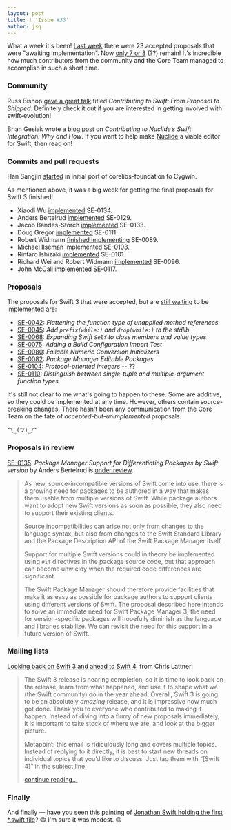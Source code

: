 ```yaml
---
layout: post
title: ! 'Issue #33'
author: jsq
---
```


What a week it's been! [Last week](/issue-32/) there were 23 accepted proposals that were "awaiting implementation". Now [only 7 or 8](http://apple.github.io/swift-evolution/) (??) remain! It's incredible how much contributors from the community and the Core Team managed to accomplish in such a short time.

<!--excerpt-->

### Community

Russ Bishop [gave a great talk](https://realm.io/news/slug-russ-bishop-contributing-open-source-swift-proposal/) titled *Contributing to Swift: From Proposal to Shipped*. Definitely check it out if you are interested in getting involved with swift-evolution!

Brian Gesiak wrote a [blog post](http://modocache.io/contributing-to-nuclide-swift) on *Contributing to Nuclide’s Swift Integration: Why and How*. If you want to help make [Nuclide](https://nuclide.io) a viable editor for Swift, then read on!

### Commits and pull requests

Han Sangjin [started](https://github.com/apple/swift-corelibs-foundation/pull/381) in initial port of corelibs-foundation to Cygwin.

As mentioned above, it was a big week for getting the final proposals for Swift 3 finished!

- Xiaodi Wu [implemented](https://github.com/apple/swift/pull/3816) SE-0134.
- Anders Bertelrud [implemented](https://github.com/apple/swift-package-manager/pull/566) SE-0129.
- Jacob Bandes-Storch [implemented](https://github.com/apple/swift/pull/3809) SE-0133.
- Doug Gregor [implemented](https://github.com/apple/swift/pull/3837) SE-0111.
- Robert Widmann [finished implementing](https://github.com/apple/swift/pull/3761) SE-0089.
- Michael Ilseman [implemented](https://github.com/apple/swift/pull/3853) SE-0103.
- Rintaro Ishizaki [implemented](https://github.com/apple/swift/pull/3854) SE-0101.
- Richard Wei and Robert Widmann [implemented](https://github.com/apple/swift/pull/3878) SE-0096.
- John McCall [implemented](https://github.com/apple/swift/pull/3882) SE-0117.

### Proposals

The proposals for Swift 3 that were accepted, but are [still waiting](http://apple.github.io/swift-evolution/) to be implemented are:

- [SE-0042](https://github.com/apple/swift-evolution/blob/master/proposals/0042-flatten-method-types.md): *Flattening the function type of unapplied method references*
- [SE-0045](https://github.com/apple/swift-evolution/blob/master/proposals/0045-scan-takewhile-dropwhile.md): *Add `prefix(while:)` and `drop(while:)` to the stdlib*
- [SE-0068](https://github.com/apple/swift-evolution/blob/master/proposals/0068-universal-self.md): *Expanding Swift `Self` to class members and value types*
- [SE-0075](https://github.com/apple/swift-evolution/blob/master/proposals/0075-import-test.md): *Adding a Build Configuration Import Test*
- [SE-0080](https://github.com/apple/swift-evolution/blob/master/proposals/0080-failable-numeric-initializers.md): *Failable Numeric Conversion Initializers*
- [SE-0082](https://github.com/apple/swift-evolution/blob/master/proposals/0082-swiftpm-package-edit.md): *Package Manager Editable Packages*
- [SE-0104](https://github.com/apple/swift-evolution/blob/master/proposals/0104-improved-integers.md): *Protocol-oriented integers* -- ??
- [SE-0110](https://github.com/apple/swift-evolution/blob/master/proposals/0110-distingish-single-tuple-arg.md): *Distinguish between single-tuple and multiple-argument function types*

It's still not clear to me what's going to happen to these. Some are additive, so they could be implemented at any time. However, others contain source-breaking changes. There hasn't been any communication from the Core Team on the fate of *accepted-but-unimplemented* proposals.

`¯\_(ツ)_/¯`

### Proposals in review

[SE-0135](https://github.com/apple/swift-evolution/blob/master/proposals/0135-package-manager-support-for-differentiating-packages-by-swift-version.md): *Package Manager Support for Differentiating Packages by Swift version* by Anders Bertelrud is [under review](https://lists.swift.org/pipermail/swift-build-dev/Week-of-Mon-20160725/000578.html).

> As new, source-incompatible versions of Swift come into use, there is a growing need for packages to be authored in a way that makes them usable from multiple versions of Swift. While package authors want to adopt new Swift versions as soon as possible, they also need to support their existing clients.
>
> Source incompatibilities can arise not only from changes to the language syntax, but also from changes to the Swift Standard Library and the Package Description API of the Swift Package Manager itself.
>
> Support for multiple Swift versions could in theory be implemented using `#if` directives in the package source code, but that approach can become unwieldy when the required code differences are significant.
>
> The Swift Package Manager should therefore provide facilities that make it as easy as possible for package authors to support clients using different versions of Swift. The proposal described here intends to solve an immediate need for Swift Package Manager 3; the need for version-specific packages will hopefully diminish as the language and libraries stabilize. We can revisit the need for this support in a future version of Swift.

### Mailing lists

[Looking back on Swift 3 and ahead to  Swift 4](https://lists.swift.org/pipermail/swift-evolution-announce/2016-July/000269.html), from Chris Lattner:

> The Swift 3 release is nearing completion, so it is time to look back on the release, learn from what happened, and use it to shape what we (the Swift community) do in the year ahead.  Overall, Swift 3 is going to be an absolutely *amazing* release, and it is impressive how much got done.  Thank you to everyone who contributed to making it happen.  Instead of diving into a flurry of new proposals immediately, it is important to take stock of where we are, and look at the bigger picture.
>
> Metapoint: this email is ridiculously long and covers multiple topics.  Instead of replying to it directly, it is best to start new threads on individual topics that you’d like to discuss.  Just tag them with “[Swift 4]” in the subject line.
>
> [continue reading...](https://lists.swift.org/pipermail/swift-evolution-announce/2016-July/000269.html)

### Finally

And finally &mdash; have you seen this painting of [Jonathan Swift holding the first *.swift file](https://twitter.com/zats/status/760891188366802944)? 😄 I'm sure it was modest. 😉
